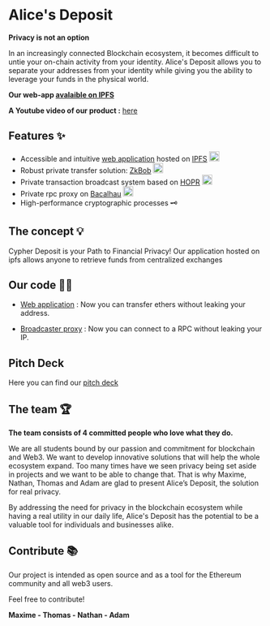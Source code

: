 
# **Alice's Deposit**

**Privacy is not an option**

In an increasingly connected Blockchain ecosystem, it becomes difficult to untie your on-chain activity from your identity. Alice's Deposit allows you to separate your addresses from your identity while giving you the ability to leverage your funds in the physical world.

**Our web-app [avalaible on IPFS](https://bafybeifcqbafa7sd7kv2fnz3kingf3bfodetqzeaa3ra2fncbuibwa3iou.ipfs.dweb.link/)**

**A Youtube video of our product :** [here]()
####

## **Features** ✨

- Accessible and intuitive [web application](https://github.com/Alice-s-Deposit/WebApp) hosted on [IPFS](https://ipfs.tech/) <img src="https://pbs.twimg.com/media/DqZWw97UwAA4Wxy.jpg" width="20" height="20">
- Robust private transfer solution: [ZkBob](https://www.zkbob.com/)   <img src="https://pbs.twimg.com/profile_images/1575754862817681408/GTj8Nggj_400x400.png" width="20" height="20">
- Private transaction broadcast system based on [HOPR](https://hoprnet.org/)   <img src="https://s2.coinmarketcap.com/static/img/coins/200x200/6520.png"  height="20">
- Private rpc proxy on [Bacalhau]() <img src="https://filecoin.io/uploads/bacalhau.png" width="20" height="20">
- High-performance cryptographic processes 🗝️

## **The concept** 💡
Cypher Deposit is your Path to Financial Privacy! Our application hosted on ipfs allows anyone to retrieve funds from centralized exchanges 


## **Our code** 👨‍💻

- [Web application](https://github.com/Alice-s-Deposit/WebApp) : Now you can transfer ethers without leaking your address.

- [Broadcaster proxy](https://github.com/Alice-s-Deposit/Proxy-RPC) : Now you can connect to a RPC without leaking your IP.


## **Pitch Deck**

Here you can find our [pitch deck]()

## **The team** 🏆

**The team consists of 4 committed people who love what they do.**

We are all students bound by our passion and commitment for blockchain and Web3. We want to develop innovative solutions that will help the whole ecosystem expand. Too many times have we seen privacy being set aside in projects and we want to be able to change that. That is why Maxime, Nathan, Thomas and Adam are glad to present Alice’s Deposit, the solution for real privacy.

By addressing the need for privacy in the blockchain ecosystem while having a real utility in our daily life, Alice's Deposit has the potential to be a valuable tool for individuals and businesses alike.


## **Contribute** 📚

Our project is intended as open source and as a tool for the Ethereum community and all web3 users.

Feel free to contribute!

**Maxime - Thomas - Nathan - Adam**
